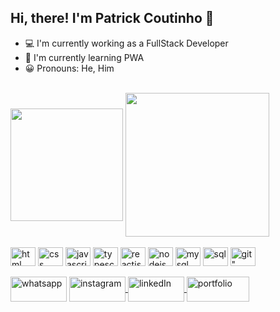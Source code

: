 ## Hi, there! I'm Patrick Coutinho 👋

- 💻 I'm currently working as a FullStack Developer
- 📓 I'm currently learning PWA
- 😀 Pronouns: He, Him
  
<div><br>
  <img height="180em" align="center" src="https://github-readme-stats.vercel.app/api/top-langs/?username=PatrickBaptist&hide_progress=true&theme=dark" />
  <img height="230em" align="center" src="https://github-readme-stats.vercel.app/api/top-langs/?username=PatrickBaptist&layout=donut&theme=dark" />
</div>

<div  style="display: inline_block"><br>
  <img  align="center" alt="html" height="30" width="40" src="https://cdn.jsdelivr.net/gh/devicons/devicon@latest/icons/html5/html5-original.svg" />
  <img  align="center" alt="css" height="30" width="40" src="https://cdn.jsdelivr.net/gh/devicons/devicon@latest/icons/css3/css3-original.svg" />
  <img  align="center" alt="javascript" height="30" width="40" src="https://cdn.jsdelivr.net/gh/devicons/devicon@latest/icons/javascript/javascript-plain.svg" />
  <img  align="center" alt="typescript" height="30" width="40" src="https://cdn.jsdelivr.net/gh/devicons/devicon@latest/icons/typescript/typescript-original.svg" />
  <img  align="center" alt="reactjs" height="30" width="40" src="https://cdn.jsdelivr.net/gh/devicons/devicon@latest/icons/react/react-original.svg" />
  <img  align="center" alt="nodejs" height="30" width="40" src="https://cdn.jsdelivr.net/gh/devicons/devicon@latest/icons/nodejs/nodejs-original.svg" />
  <img  align="center" alt="mysql" height="30" width="40" src="https://cdn.jsdelivr.net/gh/devicons/devicon@latest/icons/mysql/mysql-original.svg" />
  <img  align="center" alt="sql" height="30" width="40" src="https://cdn.jsdelivr.net/gh/devicons/devicon@latest/icons/azuresqldatabase/azuresqldatabase-original.svg" />
  <img  align="center" alt=git" height="30" width="40" src="https://cdn.jsdelivr.net/gh/devicons/devicon@latest/icons/git/git-original.svg" />
</div>

<div  style="display: inline_block"><br>
  <a href="https://api.whatsapp.com/send/?phone=5521981379296&text&type=phone_number&app_absent=0" target="_blank"><img  align="center" alt="whatsapp" height="40" width="90" src="https://img.shields.io/badge/WhatsApp-25D366?style=for-the-badge&logo=whatsapp&logoColor=white" /></a>
  <a href="https://www.instagram.com/p.coutinhooo" target="_blank"><img align="center" alt="instagram" height="40" width="90" src="https://img.shields.io/badge/Instagram-E4405F?style=for-the-badge&logo=instagram&logoColor=white" />
  <a href="www.linkedin.com/in/pb-coutinho" target="_blank"><img align="center" alt="linkedIn" height="40" width="90" src="https://img.shields.io/badge/LinkedIn-0077B5?style=for-the-badge&logo=linkedin&logoColor=white" />
  <a href="https://patrickbaptista-portfolio.netlify.app/" target="_blank"><img align="center" alt="portfolio" height="40" width="100" src="https://img.shields.io/website-up-down-green-red/http/monip.org.svg" />
</div>
